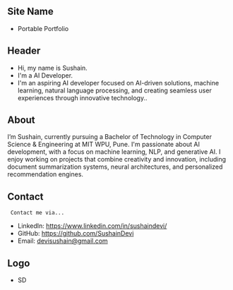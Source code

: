 ## Site Name
- Portable Portfolio

## Header
- Hi, my name is Sushain. 
- I'm a AI Developer.
- I'm an aspiring AI developer focused on AI-driven solutions, machine learning, natural language  processing, and creating seamless user experiences through innovative technology..

## About
 I’m Sushain, currently pursuing a Bachelor of Technology in Computer Science & Engineering at MIT WPU, Pune. I'm passionate about AI development, with a focus on machine learning, NLP, and generative AI. I enjoy working on projects that combine creativity and innovation, including document summarization systems, neural architectures, and personalized recommendation engines.

## Contact
     Contact me via...

- LinkedIn: https://www.linkedin.com/in/sushaindevi/
- GitHub: https://github.com/SushainDevi
- Email:  devisushain@gmail.com

## Logo
- SD